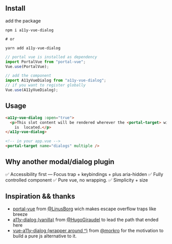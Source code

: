 ## Install

add the package
```
npm i a11y-vue-dialog

# or

yarn add a11y-vue-dialog
```

```js
// portal vue is installed as dependency
import PortalVue from "portal-vue";
Vue.use(PortalVue);

// add the component
import A11yVueDialog from "a11y-vue-dialog";
// if you want to register globally
Vue.use(A11yVueDialog);
```

## Usage

```html
<a11y-vue-dialog :open="true">
  <p>This slot content will be rendered wherever the <portal-target> with name 'destination'
    is  located.</p>
</a11y-vue-dialog>
```

```html
<!-- in your app.vue -->
<portal-target name="dialogs" multiple />
```


## Why another modal/dialog plugin

✅ Accessibility first — Focus trap + keybindings + plus aria-hidden
✅ Fully controlled component
✅ Pure vue, no wrapping.
✅ Simplicity + size


## Inspiration && thanks

- [portal-vue](https://github.com/LinusBorg/portal-vue) from [@LinusBorg](https://github.com/LinusBorg) wich makes escape overflow traps like breeze
- [a11y-dialog (vanilla)](http://edenspiekermann.github.io/a11y-dialog/) from [@HugoGiraudel](https://github.com/HugoGiraudel) to lead the path that ended here
- [vue-a11y-dialog (wrapper around ^)](https://github.com/morkro/vue-a11y-dialog) from [@morkro](https://github.com/morkro) for the motivation to build a pure js alternative to it.